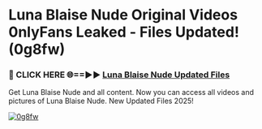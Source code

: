 # Luna Blaise Nude Original Videos 0nlyFans Leaked - Files Updated! (0g8fw)

<h3>🔴 CLICK HERE 🌐==►► <a href="https://tinyurl.com/5h6xmrr3" rel="nofollow">Luna Blaise Nude Updated Files</a></h3>

Get Luna Blaise Nude and all content. Now you can access all videos and pictures of Luna Blaise Nude. New Updated Files 2025!

[![0g8fw](https://i.imgur.com/KVD873Z.gif)](https://tinyurl.com/5h6xmrr3)
